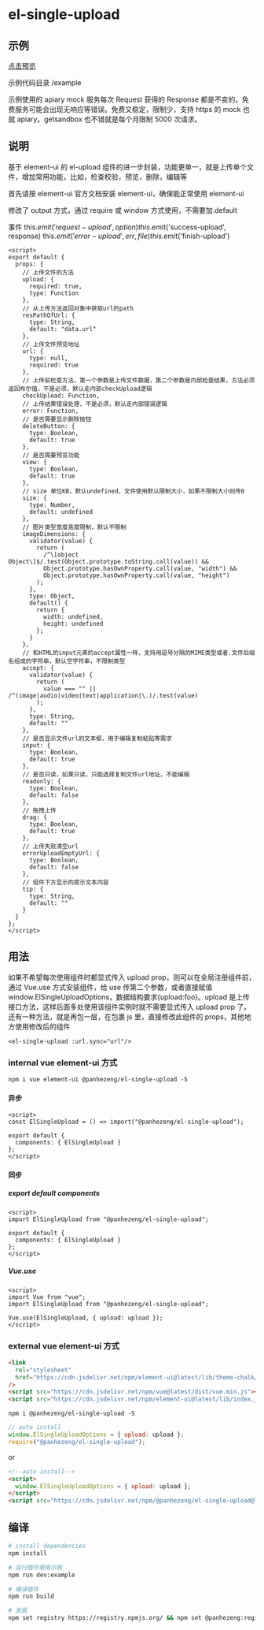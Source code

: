 # el-single-upload

## 示例

[点击预览](https://panhezeng.github.io/el-single-upload/)

示例代码目录 /example

示例使用的 apiary mock 服务每次 Request 获得的 Response 都是不变的。免费服务可能会出现无响应等错误。免费又稳定，限制少，支持 https 的 mock 也就 apiary。getsandbox 也不错就是每个月限制 5000 次请求。

## 说明

基于 element-ui 的 el-upload 组件的进一步封装，功能更单一，就是上传单个文件，增加常用功能，比如，检查校验，预览，删除，编辑等

首先请按 element-ui 官方文档安装 element-ui，确保能正常使用 element-ui

修改了 output 方式，通过 require 或 window 方式使用，不需要加.default

事件 this.$emit('request-upload', option)  this.$emit('success-upload', response) this.$emit('error-upload', {err, file}) this.$emit('finish-upload')

```vue
<script>
export default {
  props: {
    // 上传文件的方法
    upload: {
      required: true,
      type: Function
    },
    // 从上传方法返回对象中获取url的path
    resPathOfUrl: {
      type: String,
      default: "data.url"
    },
    // 上传文件预览地址
    url: {
      type: null,
      required: true
    },
    // 上传前检查方法，第一个参数是上传文件数据，第二个参数是内部检查结果，方法必须返回布尔值，不是必须，默认走内部checkUpload逻辑
    checkUpload: Function,
    // 上传结果错误处理，不是必须，默认走内部错误逻辑
    error: Function,
    // 是否需要显示删除按钮
    deleteButton: {
      type: Boolean,
      default: true
    },
    // 是否需要预览功能
    view: {
      type: Boolean,
      default: true
    },
    // size 单位KB，默认undefined，文件使用默认限制大小，如果不限制大小则传0
    size: {
      type: Number,
      default: undefined
    },
    // 图片类型宽度高度限制，默认不限制
    imageDimensions: {
      validator(value) {
        return (
          /^\[object Object\]$/.test(Object.prototype.toString.call(value)) &&
          Object.prototype.hasOwnProperty.call(value, "width") &&
          Object.prototype.hasOwnProperty.call(value, "height")
        );
      },
      type: Object,
      default() {
        return {
          width: undefined,
          height: undefined
        };
      }
    },
    // 和HTML的input元素的accept属性一样，支持用逗号分隔的MIME类型或者.文件后缀名组成的字符串，默认空字符串，不限制类型
    accept: {
      validator(value) {
        return (
          value === "" || /^(image|audio|video|text|application|\.)/.test(value)
        );
      },
      type: String,
      default: ""
    },
    // 是否显示文件url的文本框，用于编辑复制粘贴等需求
    input: {
      type: Boolean,
      default: true
    },
    // 是否只读，如果只读，只能选择复制文件url地址，不能编辑
    readonly: {
      type: Boolean,
      default: false
    },
    // 拖拽上传
    drag: {
      type: Boolean,
      default: true
    },
    // 上传失败清空url
    errorUploadEmptyUrl: {
      type: Boolean,
      default: false
    },
    // 组件下方显示的提示文本内容
    tip: {
      type: String,
      default: ""
    }
  }
};
</script>
```

## 用法

如果不希望每次使用组件时都显式传入 upload prop，则可以在全局注册组件前，通过 Vue.use 方式安装组件，给 use 传第二个参数，或者直接赋值 window.ElSingleUploadOptions，数据结构要求{upload:foo}。upload 是上传接口方法，这样后面多处使用该组件实例时就不需要显式传入 upload prop 了。
还有一种方法，就是再包一层，在包裹 js 里，直接修改此组件的 props，其他地方使用修改后的组件

`<el-single-upload :url.sync="url"/>`

### internal vue element-ui 方式

`npm i vue element-ui @panhezeng/el-single-upload -S`

#### 异步

```vue
<script>
const ElSingleUpload = () => import("@panhezeng/el-single-upload");

export default {
  components: { ElSingleUpload }
};
</script>
```

#### 同步

##### export default components

```vue
<script>
import ElSingleUpload from "@panhezeng/el-single-upload";

export default {
  components: { ElSingleUpload }
};
</script>
```

##### Vue.use

```vue
<script>
import Vue from "vue";
import ElSingleUpload from "@panhezeng/el-single-upload";

Vue.use(ElSingleUpload, { upload: upload });
</script>
```

### external vue element-ui 方式

```html
<link
  rel="stylesheet"
  href="https://cdn.jsdelivr.net/npm/element-ui@latest/lib/theme-chalk/index.css"
/>
<script src="https://cdn.jsdelivr.net/npm/vue@latest/dist/vue.min.js"></script>
<script src="https://cdn.jsdelivr.net/npm/element-ui@latest/lib/index.js"></script>
```

`npm i @panhezeng/el-single-upload -S`

```javascript
// auto install
window.ElSingleUploadOptions = { upload: upload };
require("@panhezeng/el-single-upload");
```

or

```html
<!--auto install-->
<script>
  window.ElSingleUploadOptions = { upload: upload };
</script>
<script src="https://cdn.jsdelivr.net/npm/@panhezeng/el-single-upload@latest/dist/el-single-upload.min.js"></script>
```

## 编译

```bash
# install dependencies
npm install

# 运行插件使用示例
npm run dev:example

# 编译插件
npm run build

# 发版
npm set registry https://registry.npmjs.org/ && npm set @panhezeng:registry https://registry.npmjs.org/ && npm version patch && npm publish --access public && npm set registry https://registry.npm.taobao.org/ && npm set @panhezeng:registry https://registry.npm.taobao.org/
```
